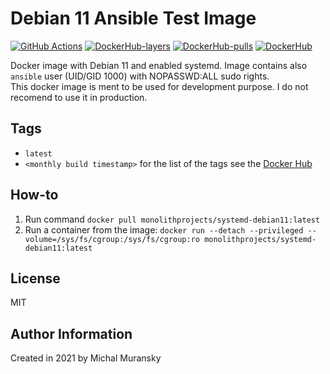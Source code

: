 # Debian 11 Ansible Test Image

[![GitHub Actions](https://github.com/MonolithProjects/docker-systemd-debian11/workflows/Dockerfile%20test/badge.svg?branch=main)](https://github.com/MonolithProjects/docker-systemd-debian11/actions)
[![DockerHub-layers](https://img.shields.io/docker/image-size/monolithprojects/systemd-debian11)](https://hub.docker.com/repository/docker/monolithprojects/systemd-debian11)
[![DockerHub-pulls](https://img.shields.io/docker/pulls/monolithprojects/systemd-debian11)](https://hub.docker.com/repository/docker/monolithprojects/systemd-debian11)
[![DockerHub](https://img.shields.io/docker/cloud/automated/monolithprojects/systemd-debian11)](https://hub.docker.com/repository/docker/monolithprojects/systemd-debian11)

Docker image with Debian 11 and enabled systemd. Image contains also `ansible` user (UID/GID 1000) with NOPASSWD:ALL sudo rights.  
This docker image is ment to be used for development purpose. I do not recomend to use it in production.

## Tags

- `latest`  
- `<monthly build timestamp>` for the list of the tags see the [Docker Hub](https://hub.docker.com/repository/docker/monolithprojects/systemd-debian11/tags?page=1)

## How-to

  1. Run command `docker pull monolithprojects/systemd-debian11:latest`  
  2. Run a container from the image: `docker run --detach --privileged --volume=/sys/fs/cgroup:/sys/fs/cgroup:ro monolithprojects/systemd-debian11:latest`  

## License

MIT

## Author Information

Created in 2021 by Michal Muransky
